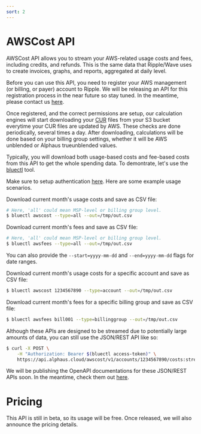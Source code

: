 ```yaml
---
sort: 2
---
```


# AWSCost API

AWSCost API allows you to stream your AWS-related usage costs and fees, including credits, and refunds. This is the same data that Ripple/Wave uses to create invoices, graphs, and reports, aggregated at daily level.

Before you can use this API, you need to register your AWS management (or billing, or payer) account to Ripple. We will be releasing an API for this registration process in the near future so stay tuned. In the meantime, please contact us [here](https://alphaus.cloud/en/inquiry/).

Once registered, and the correct permissions are setup, our calculation engines will start downloading your [CUR](https://aws.amazon.com/aws-cost-management/aws-cost-and-usage-reporting/) files from your S3 bucket everytime your CUR files are updated by AWS. These checks are done periodically, several times a day. After downloading, calculations will be done based on your billing group settings, whether it will be AWS unblended or Alphaus trueunblended values.

Typically, you will download both usage-based costs and fee-based costs from this API to get the whole spending data. To demontrate, let's use the [bluectl](https://github.com/alphauslabs/bluectl) tool.

Make sure to setup authentication [here](https://alphauslabs.github.io/blueapi/authentication/apikey.html). Here are some example usage scenarios.

Download current month's usage costs and save as CSV file:

```bash
# Here, 'all' could mean MSP-level or billing group level.
$ bluectl awscost --type=all --out=/tmp/out.csv
```

Download current month's fees and save as CSV file:

```bash
# Here, 'all' could mean MSP-level or billing group level.
$ bluectl awsfees --type=all --out=/tmp/out.csv
```

You can also provide the `--start=yyyy-mm-dd` and `--end=yyyy-mm-dd` flags for date ranges.

Download current month's usage costs for a specific account and save as CSV file:

```bash
$ bluectl awscost 1234567890 --type=account --out=/tmp/out.csv
```

Download current month's fees for a specific billing group and save as CSV file:

```bash
$ bluectl awsfees bill001 --type=billinggroup --out=/tmp/out.csv
```

Although these APIs are designed to be streamed due to potentially large amounts of data, you can still use the JSON/REST API like so:

```bash
$ curl -X POST \
    -H "Authorization: Bearer $(bluectl access-token)" \
    https://api.alphaus.cloud/awscost/v1/accounts/1234567890/costs:streamReadAccountCosts
```

We will be publishing the OpenAPI documentations for these JSON/REST APIs soon. In the meantime, check them out [here](https://github.com/alphauslabs/blueapi/tree/main/openapiv2).

# Pricing

This API is still in beta, so its usage will be free. Once released, we will also announce the pricing details.
